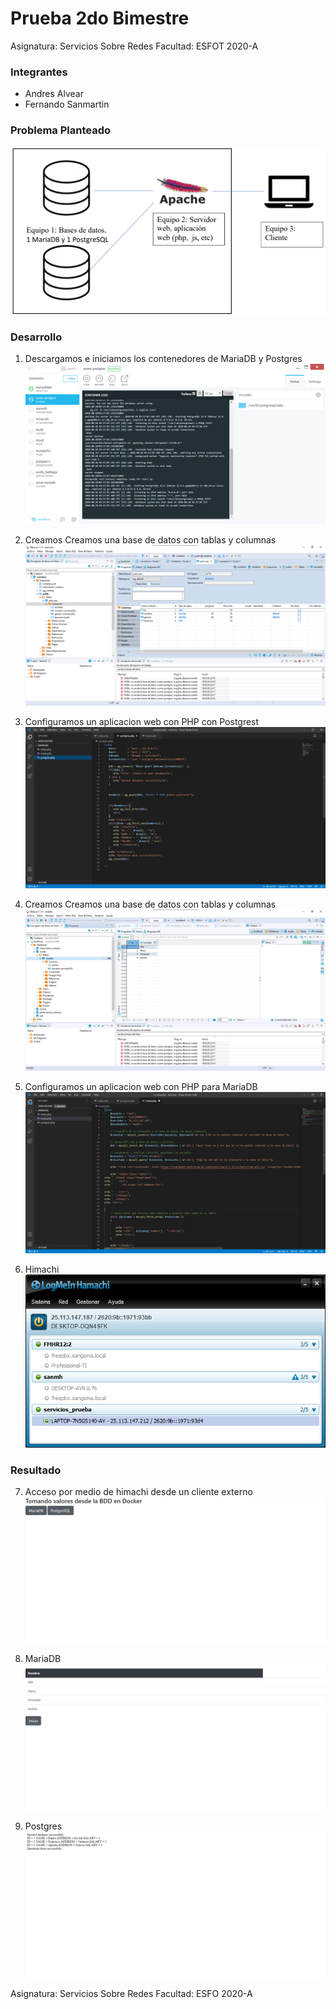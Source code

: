 # Prueba 2do Bimestre
Asignatura: Servicios Sobre Redes
Facultad: ESFOT
2020-A

### Integrantes
- Andres Alvear
- Fernando Sanmartin 
### Problema Planteado
![](https://raw.githubusercontent.com/SANMH/Prueba2B_Servicios/master/assets/0.png)

### Desarrollo
1. Descargamos e iniciamos los contenedores de MariaDB y Postgres
![](https://raw.githubusercontent.com/SANMH/Prueba2B_Servicios/master/assets/1.png)

2. Creamos Creamos una base de datos con tablas y columnas 
![](https://raw.githubusercontent.com/SANMH/Prueba2B_Servicios/master/assets/2.png)

3. Configuramos un aplicacion web con PHP con Postgrest
![](https://raw.githubusercontent.com/SANMH/Prueba2B_Servicios/master/assets/3.png)

4. Creamos Creamos una base de datos con tablas y columnas 
![](https://raw.githubusercontent.com/SANMH/Prueba2B_Servicios/master/assets/4.png)

5. Configuramos un aplicacion web con PHP para MariaDB
![](https://raw.githubusercontent.com/SANMH/Prueba2B_Servicios/master/assets/5.png)

6. Himachi
![](https://raw.githubusercontent.com/SANMH/Prueba2B_Servicios/master/assets/6.png)

### Resultado
7. Acceso por medio de himachi desde un cliente externo
![](https://raw.githubusercontent.com/SANMH/Prueba2B_Servicios/master/assets/7.png)

8. MariaDB
![](https://raw.githubusercontent.com/SANMH/Prueba2B_Servicios/master/assets/8.png)

9. Postgres
![](https://raw.githubusercontent.com/SANMH/Prueba2B_Servicios/master/assets/9.png)

Asignatura: Servicios Sobre Redes
Facultad: ESFO
2020-A
